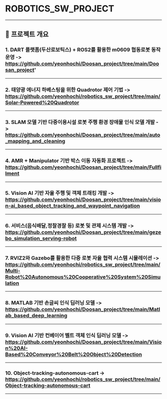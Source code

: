 # ROBOTICS_SW_PROJECT



---

## 📌 프로젝트 개요

### 1. **DART 플랫폼(두산로보틱스) + ROS2를 활용한 m0609 협동로봇 동작 운영 ->**	https://github.com/yeonhochi/Doosan_project/tree/main/Doosan_project'

---

### 2. **태양광 에너지 하베스팅을 위한 Quadrotor 제어 기법 ->** https://github.com/yeonhochi/robotics_sw_project/tree/main/Solar-Powered%20Quadrotor

---
   
### 3. **SLAM 모델 기반 다중이용시설 로봇 주행 환경 장애물 인식 모델 개발 ->** 	https://github.com/yeonhochi/Doosan_project/tree/main/auto_mapping_and_cleaning

---
   
### 4. **AMR + Manipulator 기반 박스 이동 자동화 프로젝트 ->** https://github.com/yeonhochi/Doosan_project/tree/main/Fullfilment

---
   
### 5. **Vision AI 기반 자율 주행 및 객체 트래킹 개발 ->** https://github.com/yeonhochi/Doosan_project/tree/main/vision-ai_based_object_tracking_and_waypoint_navigation

---

### 6. **서비스(음식배달,정찰경찰 등) 로봇 및 관제 시스템 개발 ->** https://github.com/yeonhochi/Doosan_project/tree/main/gezebo_simulation_serving-robot

---

 
### 7. **RVIZ2와 Gazebo를 활용한 다중 로봇 자율 협력 시스템 시뮬레이션 ->** https://github.com/yeonhochi/robotics_sw_project/tree/main/Multi-Robot%20Autonomous%20Cooperative%20System%20Simulation

---

### 8. **MATLAB 기반 손글씨 인식 딥러닝 모델 ->** https://github.com/yeonhochi/Doosan_project/tree/main/Matlab_based_deep_learning

---

### 9. **Vision AI 기반 컨베이어 벨트 객체 인식 딥러닝 모델 ->** https://github.com/yeonhochi/Doosan_project/tree/main/Vision%20AI-Based%20Conveyor%20Belt%20Object%20Detection

---

### 10. **Object-tracking-autonomous-cart ->** https://github.com/yeonhochi/robotics_sw_project/tree/main/Object-tracking-autonomous-cart

---
